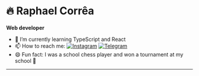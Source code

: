 # 🔥 Raphael Corrêa

**Web developer**

- 🌱 I’m currently learning TypeScript and React
- 📫 How to reach me: 
  <a href="https://instagram.com/raphaelde.oliveira">![Instagram](https://img.shields.io/badge/-Instagram-blue?style=social&logo=instagram)</a>
  <a href="https://telegram.me/raphaeldevs">![Telegram](https://img.shields.io/badge/-Telegram-blue?style=social&logo=telegram)</a>
- 😄 Fun fact: I was a school chess player and won a tournament at my school 🤷

---

